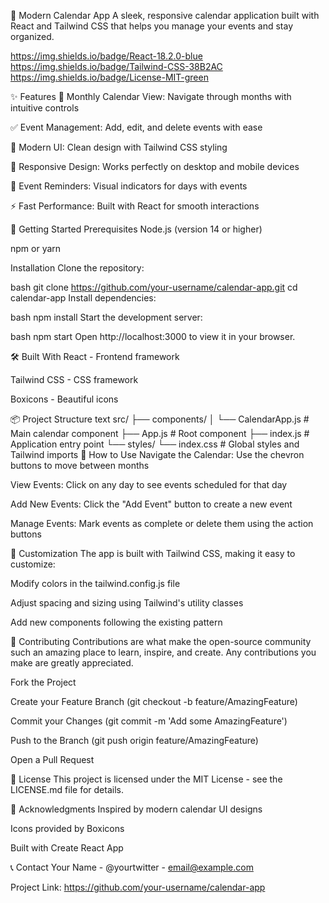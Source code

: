 📅 Modern Calendar App
A sleek, responsive calendar application built with React and Tailwind CSS that helps you manage your events and stay organized.

https://img.shields.io/badge/React-18.2.0-blue https://img.shields.io/badge/Tailwind-CSS-38B2AC https://img.shields.io/badge/License-MIT-green

✨ Features
📅 Monthly Calendar View: Navigate through months with intuitive controls

✅ Event Management: Add, edit, and delete events with ease

🎨 Modern UI: Clean design with Tailwind CSS styling

📱 Responsive Design: Works perfectly on desktop and mobile devices

🔔 Event Reminders: Visual indicators for days with events

⚡ Fast Performance: Built with React for smooth interactions

🚀 Getting Started
Prerequisites
Node.js (version 14 or higher)

npm or yarn

Installation
Clone the repository:

bash
git clone https://github.com/your-username/calendar-app.git
cd calendar-app
Install dependencies:

bash
npm install
Start the development server:

bash
npm start
Open http://localhost:3000 to view it in your browser.

🛠️ Built With
React - Frontend framework

Tailwind CSS - CSS framework

Boxicons - Beautiful icons

📦 Project Structure
text
src/
├── components/
│   └── CalendarApp.js    # Main calendar component
├── App.js                # Root component
├── index.js              # Application entry point
└── styles/
    └── index.css         # Global styles and Tailwind imports
🎯 How to Use
Navigate the Calendar: Use the chevron buttons to move between months

View Events: Click on any day to see events scheduled for that day

Add New Events: Click the "Add Event" button to create a new event

Manage Events: Mark events as complete or delete them using the action buttons

🔧 Customization
The app is built with Tailwind CSS, making it easy to customize:

Modify colors in the tailwind.config.js file

Adjust spacing and sizing using Tailwind's utility classes

Add new components following the existing pattern

🤝 Contributing
Contributions are what make the open-source community such an amazing place to learn, inspire, and create. Any contributions you make are greatly appreciated.

Fork the Project

Create your Feature Branch (git checkout -b feature/AmazingFeature)

Commit your Changes (git commit -m 'Add some AmazingFeature')

Push to the Branch (git push origin feature/AmazingFeature)

Open a Pull Request

📝 License
This project is licensed under the MIT License - see the LICENSE.md file for details.

🙏 Acknowledgments
Inspired by modern calendar UI designs

Icons provided by Boxicons

Built with Create React App

📞 Contact
Your Name - @yourtwitter - email@example.com

Project Link: https://github.com/your-username/calendar-app
